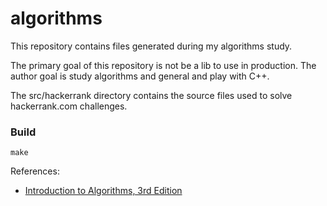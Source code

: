 # algorithms

This repository contains files generated during my algorithms study.

The primary goal of this repository is not be a lib to use in production.
The author goal is study algorithms and general and play with C++.

The src/hackerrank directory contains the source files used to solve hackerrank.com
challenges.

### Build

```
make
```

References:
- [Introduction to Algorithms, 3rd Edition](http://www.amazon.com/Introduction-Algorithms-Edition-Thomas-Cormen/dp/0262033844)
